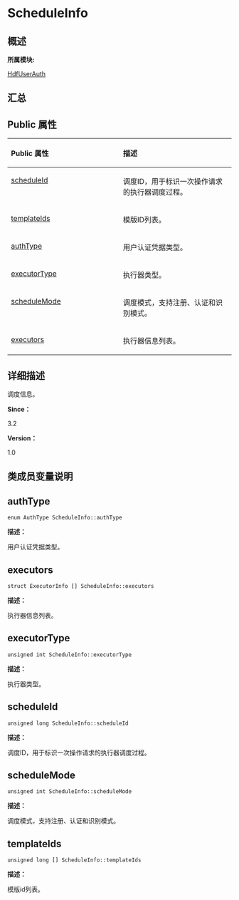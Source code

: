 # ScheduleInfo<a name="ZH-CN_TOPIC_0000001290561212"></a>

## **概述**<a name="section1639201977083932"></a>

**所属模块:**

[HdfUserAuth](_hdf_user_auth.md)

## **汇总**<a name="section1024883231083932"></a>

## Public 属性<a name="pub-attribs"></a>

<a name="table1668976915083932"></a>
<table><thead align="left"><tr id="row99875254083932"><th class="cellrowborder" valign="top" width="50%" id="mcps1.1.3.1.1"><p id="p337068329083932"><a name="p337068329083932"></a><a name="p337068329083932"></a>Public 属性</p>
</th>
<th class="cellrowborder" valign="top" width="50%" id="mcps1.1.3.1.2"><p id="p675735709083932"><a name="p675735709083932"></a><a name="p675735709083932"></a>描述</p>
</th>
</tr>
</thead>
<tbody><tr id="row1066992384083932"><td class="cellrowborder" valign="top" width="50%" headers="mcps1.1.3.1.1 "><p id="p295105433083932"><a name="p295105433083932"></a><a name="p295105433083932"></a><a href="_schedule_info.md#ae61cb543911b60d392ffe62a55ea5269">scheduleId</a></p>
</td>
<td class="cellrowborder" valign="top" width="50%" headers="mcps1.1.3.1.2 "><p id="p939019363314"><a name="p939019363314"></a><a name="p939019363314"></a>调度ID，用于标识一次操作请求的执行器调度过程。</p>
</td>
</tr>
<tr id="row379808183083932"><td class="cellrowborder" valign="top" width="50%" headers="mcps1.1.3.1.1 "><p id="p1438749819083932"><a name="p1438749819083932"></a><a name="p1438749819083932"></a><a href="_schedule_info.md#a0443852034b2068ee4818b681beec3e9">templateIds</a></p>
</td>
<td class="cellrowborder" valign="top" width="50%" headers="mcps1.1.3.1.2 "><p id="p84621173333"><a name="p84621173333"></a><a name="p84621173333"></a>模版ID列表。</p>
</td>
</tr>
<tr id="row1130997886083932"><td class="cellrowborder" valign="top" width="50%" headers="mcps1.1.3.1.1 "><p id="p1467663596083932"><a name="p1467663596083932"></a><a name="p1467663596083932"></a><a href="_schedule_info.md#a38b64950c7a30898d990f702a0cf8b5c">authType</a></p>
</td>
<td class="cellrowborder" valign="top" width="50%" headers="mcps1.1.3.1.2 "><p id="entry1417766036083932p0"><a name="entry1417766036083932p0"></a><a name="entry1417766036083932p0"></a>用户认证凭据类型。</p>
</td>
</tr>
<tr id="row1432192844083932"><td class="cellrowborder" valign="top" width="50%" headers="mcps1.1.3.1.1 "><p id="p2015112967083932"><a name="p2015112967083932"></a><a name="p2015112967083932"></a><a href="_schedule_info.md#a09bd6d21d90ba9319cf0cf19bd2201de">executorType</a></p>
</td>
<td class="cellrowborder" valign="top" width="50%" headers="mcps1.1.3.1.2 "><p id="entry2134897341083932p0"><a name="entry2134897341083932p0"></a><a name="entry2134897341083932p0"></a>执行器类型。</p>
</td>
</tr>
<tr id="row1715641930083932"><td class="cellrowborder" valign="top" width="50%" headers="mcps1.1.3.1.1 "><p id="p737401870083932"><a name="p737401870083932"></a><a name="p737401870083932"></a><a href="_schedule_info.md#a51d1852471f43b1b68de0b75a9b85ccf">scheduleMode</a></p>
</td>
<td class="cellrowborder" valign="top" width="50%" headers="mcps1.1.3.1.2 "><p id="entry1987509403083932p0"><a name="entry1987509403083932p0"></a><a name="entry1987509403083932p0"></a>调度模式，支持注册、认证和识别模式。</p>
</td>
</tr>
<tr id="row1129336311083932"><td class="cellrowborder" valign="top" width="50%" headers="mcps1.1.3.1.1 "><p id="p581717781083932"><a name="p581717781083932"></a><a name="p581717781083932"></a><a href="_schedule_info.md#a7807372de2d1a9e02a7c8daac6dab609">executors</a></p>
</td>
<td class="cellrowborder" valign="top" width="50%" headers="mcps1.1.3.1.2 "><p id="entry958484226083932p0"><a name="entry958484226083932p0"></a><a name="entry958484226083932p0"></a>执行器信息列表。</p>
</td>
</tr>
</tbody>
</table>

## **详细描述**<a name="section798763833083932"></a>

调度信息。

**Since：**

3.2

**Version：**

1.0

## **类成员变量说明**<a name="section687455000083932"></a>

## authType<a name="a38b64950c7a30898d990f702a0cf8b5c"></a>

```
enum AuthType ScheduleInfo::authType
```

**描述：**

用户认证凭据类型。

## executors<a name="a7807372de2d1a9e02a7c8daac6dab609"></a>

```
struct ExecutorInfo [] ScheduleInfo::executors
```

**描述：**

执行器信息列表。

## executorType<a name="a09bd6d21d90ba9319cf0cf19bd2201de"></a>

```
unsigned int ScheduleInfo::executorType
```

**描述：**

执行器类型。

## scheduleId<a name="ae61cb543911b60d392ffe62a55ea5269"></a>

```
unsigned long ScheduleInfo::scheduleId
```

**描述：**

调度ID，用于标识一次操作请求的执行器调度过程。

## scheduleMode<a name="a51d1852471f43b1b68de0b75a9b85ccf"></a>

```
unsigned int ScheduleInfo::scheduleMode
```

**描述：**

调度模式，支持注册、认证和识别模式。

## templateIds<a name="a0443852034b2068ee4818b681beec3e9"></a>

```
unsigned long [] ScheduleInfo::templateIds
```

**描述：**

模版id列表。

